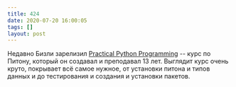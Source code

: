 ```yaml
---
title: 424
date: 2020-07-20 16:00:05
tags: []
layout: post
---
```


Недавно Бизли зарелизил [Practical Python Programming](https://dabeaz-course.github.io/practical-python/) -- курс по Питону, который он создавал и преподавал 13 лет. Выглядит курс очень круто, покрывает всё самое нужное, от установки питона и типов данных и до тестирования и создания и установки пакетов.

